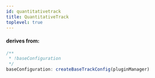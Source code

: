 ```yaml
---
id: quantitativetrack
title: QuantitativeTrack
toplevel: true
---
```


#### derives from:

```js
/**
 * !baseConfiguration
 */
baseConfiguration: createBaseTrackConfig(pluginManager)
```
